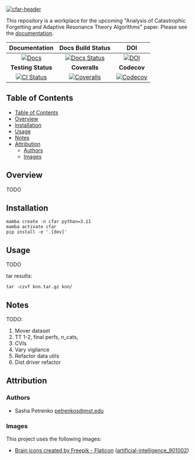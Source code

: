 [![cfar-header](https://github.com/AP6YC/FileStorage/blob/main/CFAR/header.png?raw=true)][docs-url]

This repository is a workplace for the upcoming "Analysis of Catastrophic Forgetting and Adaptive Resonance Theory Algorithms" paper.
Please see the [documentation][docs-url].

| **Documentation** | **Docs Build Status** |  **DOI** |
|:-----------------:|:---------------------:|:--------:|
| [![Docs][docs-img]][docs-url] | [![Docs Status][doc-status-img]][doc-status-url] | [![DOI][zenodo-img]][zenodo-url] |
| **Testing Status** | **Coveralls** | **Codecov** |
| [![CI Status][ci-img]][ci-url] | [![Coveralls][coveralls-img]][coveralls-url] | [![Codecov][codecov-img]][codecov-url] |

[doc-status-img]: https://github.com/AP6YC/CFAR/actions/workflows/Documentation.yml/badge.svg
[doc-status-url]: https://github.com/AP6YC/CFAR/actions/workflows/Documentation.yml

[ci-img]: https://github.com/AP6YC/CFAR/workflows/CI/badge.svg
[ci-url]: https://github.com/AP6YC/CFAR/actions?query=workflow%3ACI

[codecov-img]: https://codecov.io/gh/AP6YC/CFAR/branch/main/graph/badge.svg
[codecov-url]: https://codecov.io/gh/AP6YC/CFAR

[coveralls-img]: https://coveralls.io/repos/github/AP6YC/CFAR/badge.svg?branch=main
[coveralls-url]: https://coveralls.io/github/AP6YC/CFAR?branch=main

[zenodo-img]: https://zenodo.org/badge/DOI/10.5281/zenodo.10048326.svg
[zenodo-url]: https://doi.org/10.5281/zenodo.10048327

[docs-img]: https://img.shields.io/badge/docs-blue.svg
[docs-url]: https://AP6YC.github.io/CFAR/dev/

## Table of Contents

- [Table of Contents](#table-of-contents)
- [Overview](#overview)
- [Installation](#installation)
- [Usage](#usage)
- [Notes](#notes)
- [Attribution](#attribution)
  - [Authors](#authors)
  - [Images](#images)

## Overview

TODO

## Installation

```shell
mamba create -n cfar python=3.11
mamba activate cfar
pip install -e '.[dev]'
```

## Usage

TODO

tar results:

```shell
tar -czvf knn.tar.gz knn/
```

## Notes

TODO:
1. Mover dataset
2. TT 1-2, final perfs, n_cats,
3. CVIs
4. Vary vigilance
5. Refactor data utils
6. Dist driver refactor

## Attribution

### Authors

- Sasha Petrenko <petrenkos@mst.edu>

### Images

This project uses the following images:

- [Brain icons created by Freepik - Flaticon](https://www.flaticon.com/free-icons/brain) ([artificial-intelligence_901002](https://www.flaticon.com/free-icon/artificial-intelligence_901002))
